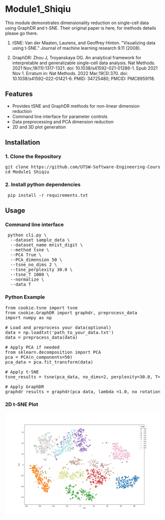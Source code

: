 # Module1_Shiqiu

This module demonstrates dimensionality reduction on single-cell data using GraphDR and t-SNE.
Their original paper is here, for methods details please go there.
1. tSNE:
    Van der Maaten, Laurens, and Geoffrey Hinton. "Visualizing data using t-SNE." Journal of machine learning research 9.11 (2008).

2. GraphDR:
    Zhou J, Troyanskaya OG. An analytical framework for interpretable and generalizable single-cell data analysis. Nat Methods. 2021 Nov;18(11):1317-1321. doi: 10.1038/s41592-021-01286-1. Epub 2021 Nov 1. Erratum in: Nat Methods. 2022 Mar;19(3):370. doi: 10.1038/s41592-022-01421-6. PMID: 34725480; PMCID: PMC8959118.

## Features

- Provides tSNE and GraphDR methods for non-linear dimension reduction
- Command line interface for parameter controls
- Data preprocessing and PCA dimension reduction
- 2D and 3D plot generation

## Installation
### 1. Clone the Repository

<pre>
git clone https://github.com/UTSW-Software-Engineering-Course-2025/Module1_Shiqiu.git
cd Module1_Shiqiu
</pre>

### 2. Install python dependencies
<pre> pip install -r requirements.txt</pre>

## Usage
### Command line interface
<pre> python cli.py \
  --dataset sample_data \
  --dataset_name mnist_digit \
  --method tsne \
  --PCA True \
  --PCA_dimension 50 \
  --tsne_no_dims 2 \
  --tsne_perplexity 30.0 \
  --tsne_T 1000 \
  --normalize \
  --data_T
</pre>

### Python Example
<pre>from cookie.tsne import tsne
from cookie.GraphDR import graphdr, preprocess_data
import numpy as np

# Load and preprocess your data(optional)
data = np.loadtxt('path_to_your_data.txt')
data = preprocess_data(data) 

# Apply PCA if needed
from sklearn.decomposition import PCA
pca = PCA(n_components=50)
pca_data = pca.fit_transform(data)

# Apply t-SNE
tsne_results = tsne(pca_data, no_dims=2, perplexity=30.0, T=1000)

# Apply GraphDR
graphdr_results = graphdr(pca_data, lambda_=1.0, no_rotation=True, n_neighbor=10, top_d_eigenvector=10)
</pre>


### 2D t-SNE Plot
![2D t-SNE](output/mnist_digit/mnist_tsne_2d.svg)


